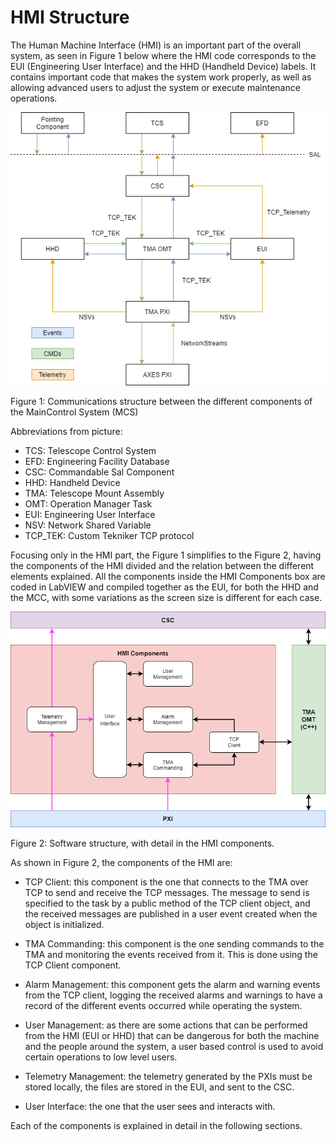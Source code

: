 # HMI Structure

The Human Machine Interface (HMI) is an important part of the overall system, as
seen in Figure 1 below where the HMI code corresponds to the EUI (Engineering User
Interface) and the HHD (Handheld Device) labels. It contains important code that
makes the system work properly, as well as allowing advanced users to adjust the
system or execute maintenance operations.

![Communications structure](../Resources/figures/350f30df820b4ef01f38b7cadcba9985.png)

Figure 1: Communications structure between the different components of the MainControl System (MCS)

Abbreviations from picture:

- TCS: Telescope Control System
- EFD: Engineering Facility Database
- CSC: Commandable Sal Component
- HHD: Handheld Device
- TMA: Telescope Mount Assembly
- OMT: Operation Manager Task
- EUI: Engineering User Interface
- NSV: Network Shared Variable
- TCP_TEK: Custom Tekniker TCP protocol

Focusing only in the HMI part, the Figure 1 simplifies to the Figure 2, having
the components of the HMI divided and the relation between the different
elements explained. All the components inside the HMI Components box are coded in
LabVIEW and compiled together as the EUI, for both the HHD and the MCC, with
some variations as the screen size is different for each case.

![Software structure](../Resources/figures/3d62584b986c8ac035e591e474694ccc.png)

Figure 2: Software structure, with detail in the HMI components.

As shown in Figure 2, the components of the HMI are:

- TCP Client: this component is the one that connects to the TMA over TCP to
 send and receive the TCP messages. The message to send is specified to the
 task by a public method of the TCP client object, and the received messages
 are published in a user event created when the object is initialized.

- TMA Commanding: this component is the one sending commands to the TMA and
 monitoring the events received from it. This is done using the TCP Client
 component.

- Alarm Management: this component gets the alarm and warning events from the
 TCP client, logging the received alarms and warnings to have a record of the
 different events occurred while operating the system.

- User Management: as there are some actions that can be performed from the
 HMI (EUI or HHD) that can be dangerous for both the machine and the people
 around the system, a user based control is used to avoid certain operations
 to low level users.

- Telemetry Management: the telemetry generated by the PXIs must be stored
 locally, the files are stored in the EUI, and sent to the CSC.

- User Interface: the one that the user sees and interacts with.

Each of the components is explained in detail in the following sections.
